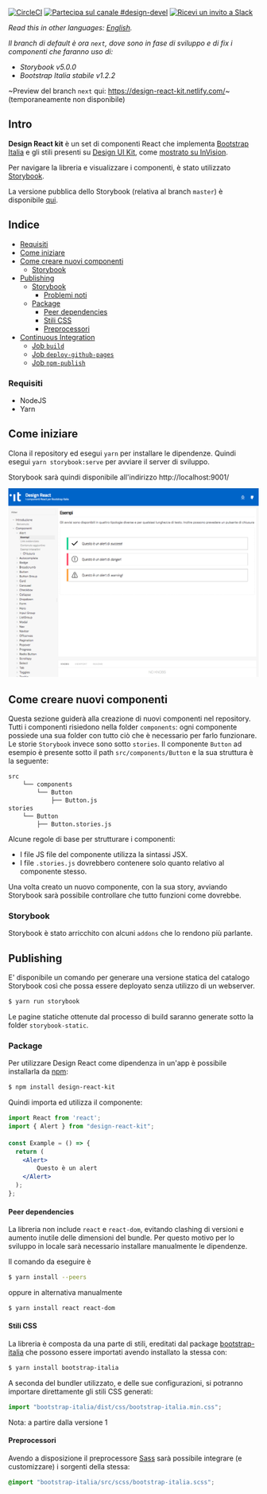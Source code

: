 [![CircleCI](https://img.shields.io/circleci/project/github/RedSparr0w/node-csgo-parser.svg)](https://circleci.com/gh/italia/design-react-kit)
[![Partecipa sul canale #design-devel](https://img.shields.io/badge/Slack%20channel-%23design--devel-blue.svg)](https://developersitalia.slack.com/messages/C7VPAUVB3/)
[![Ricevi un invito a Slack](https://slack.developers.italia.it/badge.svg)](https://slack.developers.italia.it/)

*Read this in other languages: [English](README.EN.md).*

*Il branch di default è ora `next`, dove sono in fase di sviluppo e di fix i componenti che faranno uso di:*
- *Storybook v5.0.0*
- *Bootstrap Italia stabile v1.2.2*

~Preview del branch `next` qui: https://design-react-kit.netlify.com/~ (temporaneamente non disponibile)

## Intro

**Design React kit** è un set di componenti React che implementa [Bootstrap Italia](https://italia.github.io/bootstrap-italia/) e gli stili presenti su [Design UI Kit](https://github.com/italia/design-ui-kit), come [mostrato su InVision](https://invis.io/TWMUZS6VFP5).

Per navigare la libreria e visualizzare i componenti, è stato utilizzato [Storybook](https://storybook.js.org/).

La versione pubblica dello Storybook (relativa al branch `master`) è disponibile [qui](https://italia.github.io/design-react-kit).

## Indice

<!-- START doctoc generated TOC please keep comment here to allow auto update -->
<!-- DON'T EDIT THIS SECTION, INSTEAD RE-RUN doctoc TO UPDATE -->

  - [Requisiti](#requisiti)
- [Come iniziare](#come-iniziare)
- [Come creare nuovi componenti](#come-creare-nuovi-componenti)
  - [Storybook](#storybook)
- [Publishing](#publishing)
  - [Storybook](#storybook-1)
    - [Problemi noti](#problemi-noti)
  - [Package](#package)
    - [Peer dependencies](#peer-dependencies)
    - [Stili CSS](#stili-css)
    - [Preprocessori](#preprocessori)
- [Continuous Integration](#continuous-integration)
  - [Job `build`](#job-build)
  - [Job `deploy-github-pages`](#job-deploy-github-pages)
  - [Job `npm-publish`](#job-npm-publish)

<!-- END doctoc generated TOC please keep comment here to allow auto update -->

### Requisiti

* NodeJS
* Yarn

## Come iniziare

Clona il repository ed esegui `yarn` per installare le dipendenze.
Quindi esegui `yarn storybook:serve` per avviare il server di sviluppo.

Storybook sarà quindi disponibile all'indirizzo http://localhost:9001/

![storybook](/doc/storybook.png?raw=true)


## Come creare nuovi componenti

Questa sezione guiderà alla creazione di nuovi componenti nel repository.
Tutti i componenti risiedono nella folder `components`: ogni componente possiede una sua folder con tutto ciò che è necessario per farlo funzionare.
Le storie `Storybook` invece sono sotto `stories`. 
Il componente `Button` ad esempio è presente sotto il path `src/components/Button` e la sua struttura è la seguente:

```
src
    └── components
        └── Button
            ├── Button.js
stories
    └── Button
        ├── Button.stories.js
```

Alcune regole di base per strutturare i componenti:

* I file JS file del componente utilizza la sintassi JSX.
* I file `.stories.js` dovrebbero contenere solo quanto relativo al componente stesso.

Una volta creato un nuovo componente, con la sua story, avviando Storybook sarà  possibile controllare che tutto funzioni come dovrebbe.

### Storybook

Storybook è stato arricchito con alcuni `addons` che lo rendono più parlante.

## Publishing

E' disponibile un comando per generare una versione statica del catalogo Storybook così che possa essere deployato senza utilizzo di un webserver.

```sh
$ yarn run storybook
```

Le pagine statiche ottenute dal processo di build saranno generate sotto la folder  `storybook-static`.

### Package

Per utilizzare Design React come dipendenza in un'app è possibile installarla da [npm](https://www.npmjs.com/~italia):

```sh
$ npm install design-react-kit
```

Quindi importa ed utilizza il componente:

```jsx
import React from 'react';
import { Alert } from "design-react-kit";

const Example = () => {
  return (
    <Alert>
        Questo è un alert
    </Alert>
  );
};
```

#### Peer dependencies

La libreria non include `react` e `react-dom`, evitando clashing di versioni e aumento inutile delle dimensioni del bundle.
Per questo motivo per lo sviluppo in locale sarà necessario installare manualmente le dipendenze.

Il comando da eseguire è
```sh
$ yarn install --peers
```
oppure in alternativa manualmente
```sh
$ yarn install react react-dom
```

#### Stili CSS

La libreria è composta da una parte di stili, ereditati dal package [bootstrap-italia](https://italia.github.io/bootstrap-italia/) che possono essere importati avendo installato la stessa con:

```sh
$ yarn install bootstrap-italia
```

A seconda del bundler utilizzato, e delle sue configurazioni, si potranno importare direttamente gli stili CSS generati:

```js
import "bootstrap-italia/dist/css/bootstrap-italia.min.css";
```

Nota: a partire dalla versione 1

#### Preprocessori

Avendo a disposizione il preprocessore [Sass](https://sass-lang.com/) sarà possibile integrare (e customizzare) i sorgenti della stessa:

```scss
@import "bootstrap-italia/src/scss/bootstrap-italia.scss";
```
